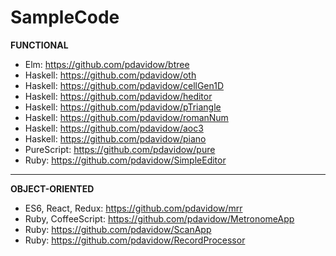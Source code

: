 # SampleCode

**FUNCTIONAL**
* Elm: https://github.com/pdavidow/btree
* Haskell: https://github.com/pdavidow/oth
* Haskell: https://github.com/pdavidow/cellGen1D
* Haskell: https://github.com/pdavidow/heditor
* Haskell: https://github.com/pdavidow/pTriangle
* Haskell: https://github.com/pdavidow/romanNum
* Haskell: https://github.com/pdavidow/aoc3
* Haskell: https://github.com/pdavidow/piano
* PureScript: https://github.com/pdavidow/pure
* Ruby: https://github.com/pdavidow/SimpleEditor

---

**OBJECT-ORIENTED**
* ES6, React, Redux: https://github.com/pdavidow/mrr
* Ruby, CoffeeScript: https://github.com/pdavidow/MetronomeApp
* Ruby: https://github.com/pdavidow/ScanApp
* Ruby: https://github.com/pdavidow/RecordProcessor
